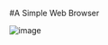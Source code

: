#A Simple Web Browser

![image](https://user-images.githubusercontent.com/96126679/177240237-720e37c1-99c9-433d-b0bc-027331ca6ef5.png)



